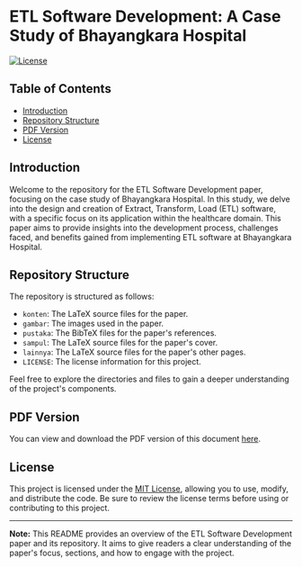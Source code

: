 # ETL Software Development: A Case Study of Bhayangkara Hospital

[![License](https://img.shields.io/badge/license-MIT-blue.svg)](LICENSE)

## Table of Contents

- [Introduction](#introduction)
- [Repository Structure](#repository-structure)
- [PDF Version](#pdf-version)
- [License](#license)

## Introduction

Welcome to the repository for the ETL Software Development paper, focusing on the case study of Bhayangkara Hospital. In this study, we delve into the design and creation of Extract, Transform, Load (ETL) software, with a specific focus on its application within the healthcare domain. This paper aims to provide insights into the development process, challenges faced, and benefits gained from implementing ETL software at Bhayangkara Hospital.

## Repository Structure

The repository is structured as follows:

- `konten`: The LaTeX source files for the paper.
- `gambar`: The images used in the paper.
- `pustaka`: The BibTeX files for the paper's references.
- `sampul`: The LaTeX source files for the paper's cover.
- `lainnya`: The LaTeX source files for the paper's other pages.
- `LICENSE`: The license information for this project.

Feel free to explore the directories and files to gain a deeper understanding of the project's components.

## PDF Version

You can view and download the PDF version of this document [here](https://cizz22.github.io/proposal-ta/proposal-ta.pdf).

## License

This project is licensed under the [MIT License](LICENSE), allowing you to use, modify, and distribute the code. Be sure to review the license terms before using or contributing to this project.

---

**Note:** This README provides an overview of the ETL Software Development paper and its repository. It aims to give readers a clear understanding of the paper's focus, sections, and how to engage with the project.
